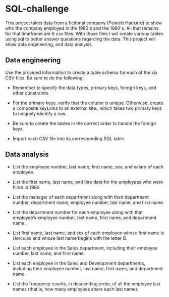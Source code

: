 # SQL-challenge

This project takes data from a ficitonal company (Pewlett Hackard) to show who the company employed in the 1980's and the 1990's. All that remains for that timeframe are 6 csv files. With those files I will create various tables using sql to better answer questions regarding the data. This project will show data engineering, and data analysis.

## Data engineering
Use the provided information to create a table schema for each of the six CSV files. Be sure to do the following:

* Remember to specify the data types, primary keys, foreign keys, and other constraints.

* For the primary keys, verify that the column is unique. Otherwise, create a composite keyLinks to an external site., which takes two primary keys to uniquely identify a row.

* Be sure to create the tables in the correct order to handle the foreign keys.

* Import each CSV file into its corresponding SQL table.

## Data analysis

* List the employee number, last name, first name, sex, and salary of each employee.

* List the first name, last name, and hire date for the employees who were hired in 1986.

* List the manager of each department along with their department number, department name, employee number, last name, and first name.

* List the department number for each employee along with that employee’s employee number, last name, first name, and department name.

* List first name, last name, and sex of each employee whose first name is Hercules and whose last name begins with the letter B.

* List each employee in the Sales department, including their employee number, last name, and first name.

* List each employee in the Sales and Development departments, including their employee number, last name, first name, and department name.

* List the frequency counts, in descending order, of all the employee last names (that is, how many employees share each last name).

